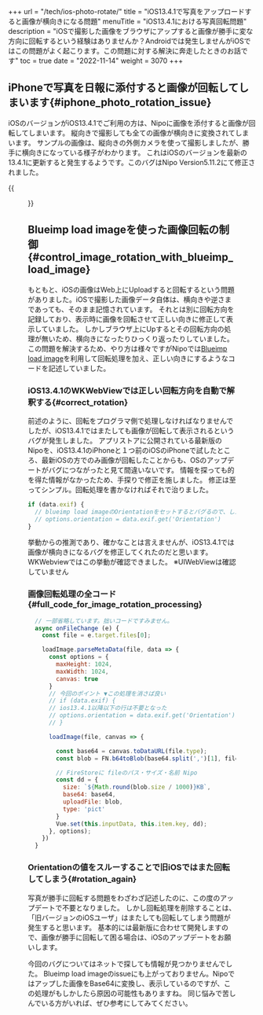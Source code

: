+++
url = "/tech/ios-photo-rotate/"
title = "iOS13.4.1で写真をアップロードすると画像が横向きになる問題"
menuTitle = "iOS13.4.1における写真回転問題"
description = "iOSで撮影した画像をブラウザにアップすると画像が勝手に変な方向に回転するという経験はありませんか？Androidでは発生しませんがiOSではこの問題がよく起こります。この問題に対する解決に奔走したときのお話です"
toc = true
date = "2022-11-14"
weight = 3070
+++

## iPhoneで写真を日報に添付すると画像が回転してしまいます{#iphone_photo_rotation_issue}

iOSのバージョンがiOS13.4.1でご利用の方は、Nipoに画像を添付すると画像が回転してしまいます。
縦向きで撮影しても全ての画像が横向きに変換されてしまいます。
サンプルの画像は、縦向きの外側カメラを使って撮影しましたが、勝手に横向きになっている様子がわかります。
これはiOSのバージョンを最新の13.4.1に更新すると発生するようです。このバグはNipo Version5.11.2にて修正されました。

{{<figure src="img/rotateimage.png"  alt="画像が回転してしまう問題" caption="画像が回転してしまう問題" >}}

## Blueimp load imageを使った画像回転の制御{#control_image_rotation_with_blueimp_load_image}

もともと、iOSの画像はWeb上にUploadすると回転するという問題がありました。iOSで撮影した画像データ自体は、横向きや逆さまであっても、そのまま記憶されています。
それとは別に回転方向を記録しており、表示時に画像を回転させて正しい向きに修正して表示していました。
しかしブラウザ上にUpするとその回転方向の処理が無いため、横向きになったりひっくり返ったりしていました。
この問題を解決するため、やり方は様々ですがNipoでは[Blueimp load image](https://github.com/blueimp/JavaScript-Load-Image)を利用して回転処理を加え、正しい向きにするようなコードを記述していました。

### iOS13.4.1のWKWebViewでは正しい回転方向を自動で解釈する{#correct_rotation}

前述のように、回転をプログラマ側で処理しなければなりませんでしたが、iOS13.4.1ではまたしても画像が回転して表示されるというバグが発生しました。
アプリストアに公開されている最新版のNipoを、iOS13.4.1のiPhoneと１つ前のiOSのiPhoneで試したところ、最新iOSの方でのみ画像が回転したことからも、OSのアップデートがバグにつながったと見て間違いないです。
情報を探っても的を得た情報がなかったため、手探りで修正を施しました。
修正は至ってシンプル。回転処理を書かなければそれで治りました。

```javascript
if (data.exif) {
  // blueimp load imageのOrientationをセットするとバグるので、したの行をコメントアウトする
  // options.orientation = data.exif.get('Orientation')
}
```

挙動からの推測であり、確かなことは言えませんが、iOS13.4.1では画像が横向きになるバグを修正してくれたのだと思います。WKWebviewではこの挙動が確認できました。
※UIWebViewは確認していません

### 画像回転処理の全コード{#full_code_for_image_rotation_processing}

```javascript
  // 一部省略しています。拙いコードですみません。
  async onFileChange (e) {
    const file = e.target.files[0];

    loadImage.parseMetaData(file, data => {
      const options = {
        maxHeight: 1024,
        maxWidth: 1024,
        canvas: true
      }
      // 今回のポイント ▼この処理を消さば良い
      // if (data.exif) {
      // ios13.4.1以降以下の行は不要となった
      // options.orientation = data.exif.get('Orientation')
      // }

      loadImage(file, canvas => {

        const base64 = canvas.toDataURL(file.type);
        const blob = FN.b64toBlob(base64.split(',')[1], file.type, 512);

        // FireStoreに fileのパス・サイズ・名前 Nipo
        const dd = {
          size: `${Math.round(blob.size / 1000)}KB`,
          base64: base64,
          uploadFile: blob,
          type: 'pict'
        }
        Vue.set(this.inputData, this.item.key, dd);
      }, options);
    })
  }
```

### Orientationの値をスルーすることで旧iOSではまた回転してしまう{#rotation_again}

写真が勝手に回転する問題をわざわざ記述したのに、この度のアップデートで不要となりました。
しかし回転処理を削除することは、「旧バージョンのiOSユーザ」はまたしても回転してしまう問題が発生すると思います。
基本的には最新版に合わせて開発しますので、画像が勝手に回転して困る場合は、iOSのアップデートをお願いします。

今回のバグについてはネットで探しても情報が見つかりませんでした。
Blueimp load imageのissueにも上がっておりません。Nipoではアップした画像をBase64に変換し、表示しているのですが、この処理がもしかしたら原因の可能性もありますね。
同じ悩みで苦しんでいる方がいれば、ぜひ参考にしてみてください。
